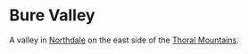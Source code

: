 # Bure Valley

A valley in [Northdale](/understone/places/northdale.md) on the east side of the [Thoral Mountains](/understone/places/thoral_mountains.md).